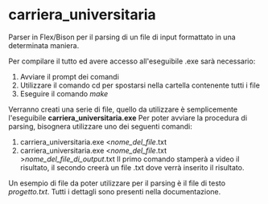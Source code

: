 # carriera_universitaria
Parser in Flex/Bison per il parsing di un file di input formattato in una determinata maniera.

Per compilare il tutto ed avere accesso all'eseguibile .exe sarà necessario:
  1. Avviare il prompt dei comandi
  2. Utilizzare il comando cd per spostarsi nella cartella contenente tutti i file
  3. Eseguire il comando *make*
  
Verranno creati una serie di file, quello da utilizzare è semplicemente l'eseguibile **carriera_universitaria.exe**
Per poter avviare la procedura di parsing, bisognera utilizzare uno dei seguenti comandi:

  1. carriera_universitaria.exe <*nome_del_file*.txt
  2. carriera_universitaria.exe <*nome_del_file*.txt >*nome_del_file_di_output*.txt
Il primo comando stamperà a video il risultato, il secondo creerà un file .txt dove verrà inserito il risultato.


Un esempio di file da poter utilizzare per il parsing è il file di testo *progetto.txt*.
Tutti i dettagli sono presenti nella documentazione.
 
